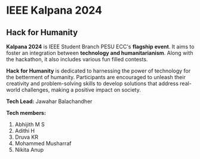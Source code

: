 # IEEE Kalpana 2024
## Hack for Humanity

**Kalpana 2024** is IEEE Student Branch PESU ECC's **flagship event**. It aims to foster an integration between **technology and humanitarianism**. Along with the hackathon, it also includes various fun filled contests. 

**Hack for Humanity** is dedicated to harnessing the power of technology for the betterment of humanity. Participants are encouraged to unleash their creativity and problem-solving skills to develop solutions that address real-world challenges, making a positive impact on society.

**Tech Lead:** Jawahar Balachandher

**Tech members:**
1. Abhijith M S
2. Adithi H 
3. Druva KR
4. Mohammed Musharraf 
5. Nikita Anup 